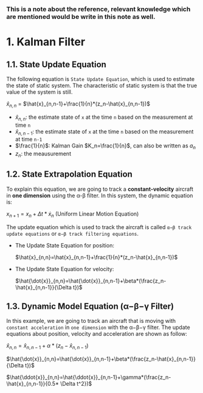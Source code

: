 ### This is a note about the reference, relevant knowledge which are mentioned would be write in this note as well. 

# 1. Kalman Filter
## 1.1. State Update Equation
The following equation is `State Update Equation`, which is used to estimate the state of static system. The characteristic of static system is that the true value of the system is still.

$\hat{x}_{n,n}$ = $\hat{x}_{n,n-1}+\frac{1}{n}*(z_n-\hat{x}_{n,n-1})$

+ $\hat{x}_{n,n}$: the estimate state of `x` at the time `n` based on the measurement at time `n`
+ $\hat{x}_{n,n-1}$: the estimate state of `x` at the time `n` based on the measurement at time `n-1`
+ $\frac{1}{n}$: Kalman Gain $K_n=\frac{1}{n}$, can also be written as $a_n$
+ $z_n$: the meausurement

## 1.2. State Extrapolation Equation
To explain this equation, we are going to track a **constant-velocity** aircraft in **one dimension** using the α-β filter. In this system, the dynamic equation is:

$x_{n+1}=x_{n}+\Delta t*\dot{x}_n$ (Uniform Linear Motion Equation)

The update equation which is used to track the aircraft is called `α−β track update equations` or `α−β track filtering equations`.

+ The Update State Equation for position:
  
  $\hat{x}_{n,n}=\hat{x}_{n,n-1}+\frac{1}{n}*(z_n-\hat{x}_{n,n-1})$
  
+ The Update State Equation for velocity:

  $\hat{\dot{x}}_{n,n}=\hat{\dot{x}}_{n,n-1}+\beta*(\frac{z_n-\hat{x}_{n,n-1}}{\Delta t})$

## 1.3. Dynamic Model Equation (α−β−γ Filter)
In this example, we are going to track an aircraft that is moving with `constant acceleration` in `one dimension` with the α−β−γ filter. The update equations about position, velocity and acceleration are shown as follow: 

$\hat{x}_{n,n}=\hat{x}_{n,n-1}+\alpha*(z_n-\hat{x}_{n,n-1})$

$\hat{\dot{x}}_{n,n}=\hat{\dot{x}}_{n,n-1}+\beta*(\frac{z_n-\hat{x}_{n,n-1}}{\Delta t})$

$\hat{\ddot{x}}_{n,n}=\hat{\ddot{x}}_{n,n-1}+\gamma*(\frac{z_n-\hat{x}_{n,n-1}}{0.5* \Delta t^2})$